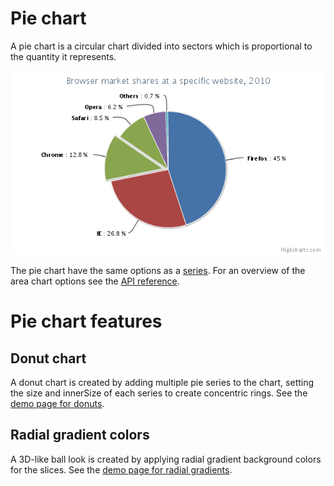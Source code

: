 Pie chart
=========

A pie chart is a circular chart divided into sectors which is proportional to the quantity it represents.

![pie.png](pie.png)

The pie chart have the same options as a [series](/docs/chart-concepts/series). For an overview of the area chart options see the [API reference](https://api.highcharts.com/highcharts/plotOptions.pie).

Pie chart features
==================

Donut chart
-----------

A donut chart is created by adding multiple pie series to the chart, setting the size and innerSize of each series to create concentric rings. See the [demo page for donuts](https://highcharts.com/demo/pie-donut).

Radial gradient colors
----------------------

A 3D-like ball look is created by applying radial gradient background colors for the slices. See the [demo page for radial gradients](https://highcharts.com/demo/pie-gradient).